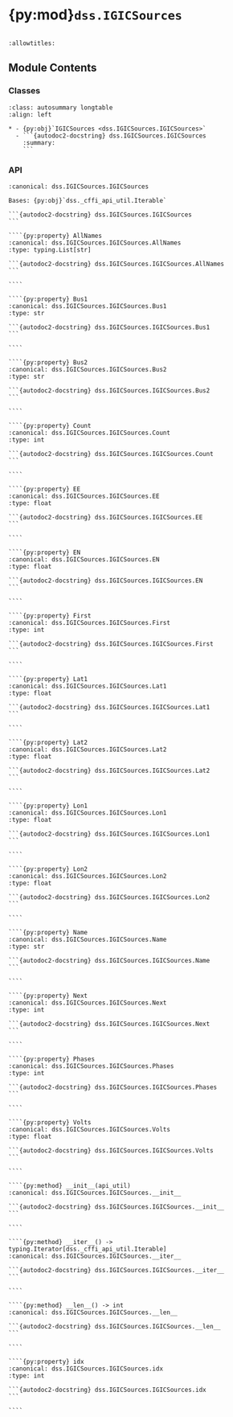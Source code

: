 # {py:mod}`dss.IGICSources`

```{py:module} dss.IGICSources
```

```{autodoc2-docstring} dss.IGICSources
:allowtitles:
```

## Module Contents

### Classes

````{list-table}
:class: autosummary longtable
:align: left

* - {py:obj}`IGICSources <dss.IGICSources.IGICSources>`
  - ```{autodoc2-docstring} dss.IGICSources.IGICSources
    :summary:
    ```
````

### API

`````{py:class} IGICSources(api_util)
:canonical: dss.IGICSources.IGICSources

Bases: {py:obj}`dss._cffi_api_util.Iterable`

```{autodoc2-docstring} dss.IGICSources.IGICSources
```

````{py:property} AllNames
:canonical: dss.IGICSources.IGICSources.AllNames
:type: typing.List[str]

```{autodoc2-docstring} dss.IGICSources.IGICSources.AllNames
```

````

````{py:property} Bus1
:canonical: dss.IGICSources.IGICSources.Bus1
:type: str

```{autodoc2-docstring} dss.IGICSources.IGICSources.Bus1
```

````

````{py:property} Bus2
:canonical: dss.IGICSources.IGICSources.Bus2
:type: str

```{autodoc2-docstring} dss.IGICSources.IGICSources.Bus2
```

````

````{py:property} Count
:canonical: dss.IGICSources.IGICSources.Count
:type: int

```{autodoc2-docstring} dss.IGICSources.IGICSources.Count
```

````

````{py:property} EE
:canonical: dss.IGICSources.IGICSources.EE
:type: float

```{autodoc2-docstring} dss.IGICSources.IGICSources.EE
```

````

````{py:property} EN
:canonical: dss.IGICSources.IGICSources.EN
:type: float

```{autodoc2-docstring} dss.IGICSources.IGICSources.EN
```

````

````{py:property} First
:canonical: dss.IGICSources.IGICSources.First
:type: int

```{autodoc2-docstring} dss.IGICSources.IGICSources.First
```

````

````{py:property} Lat1
:canonical: dss.IGICSources.IGICSources.Lat1
:type: float

```{autodoc2-docstring} dss.IGICSources.IGICSources.Lat1
```

````

````{py:property} Lat2
:canonical: dss.IGICSources.IGICSources.Lat2
:type: float

```{autodoc2-docstring} dss.IGICSources.IGICSources.Lat2
```

````

````{py:property} Lon1
:canonical: dss.IGICSources.IGICSources.Lon1
:type: float

```{autodoc2-docstring} dss.IGICSources.IGICSources.Lon1
```

````

````{py:property} Lon2
:canonical: dss.IGICSources.IGICSources.Lon2
:type: float

```{autodoc2-docstring} dss.IGICSources.IGICSources.Lon2
```

````

````{py:property} Name
:canonical: dss.IGICSources.IGICSources.Name
:type: str

```{autodoc2-docstring} dss.IGICSources.IGICSources.Name
```

````

````{py:property} Next
:canonical: dss.IGICSources.IGICSources.Next
:type: int

```{autodoc2-docstring} dss.IGICSources.IGICSources.Next
```

````

````{py:property} Phases
:canonical: dss.IGICSources.IGICSources.Phases
:type: int

```{autodoc2-docstring} dss.IGICSources.IGICSources.Phases
```

````

````{py:property} Volts
:canonical: dss.IGICSources.IGICSources.Volts
:type: float

```{autodoc2-docstring} dss.IGICSources.IGICSources.Volts
```

````

````{py:method} __init__(api_util)
:canonical: dss.IGICSources.IGICSources.__init__

```{autodoc2-docstring} dss.IGICSources.IGICSources.__init__
```

````

````{py:method} __iter__() -> typing.Iterator[dss._cffi_api_util.Iterable]
:canonical: dss.IGICSources.IGICSources.__iter__

```{autodoc2-docstring} dss.IGICSources.IGICSources.__iter__
```

````

````{py:method} __len__() -> int
:canonical: dss.IGICSources.IGICSources.__len__

```{autodoc2-docstring} dss.IGICSources.IGICSources.__len__
```

````

````{py:property} idx
:canonical: dss.IGICSources.IGICSources.idx
:type: int

```{autodoc2-docstring} dss.IGICSources.IGICSources.idx
```

````

`````
